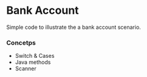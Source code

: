 # Bank Account 

Simple code to illustrate the a bank account scenario.

### Concetps
- Switch & Cases
- Java methods
- Scanner
